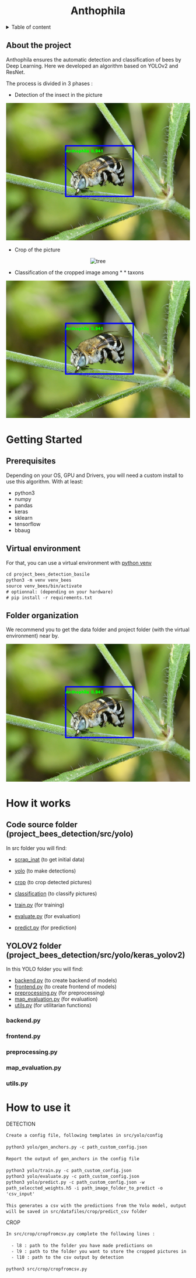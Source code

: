 <h1 align="center">Anthophila</h3>


<!-- TABLE OF CONTENTS -->
<details>
  <summary>Table of content</summary>
  <ol>
    <li>
      <a href="#about-the-project">About the project</a>
    </li>
    <li>
      <a href="#getting-started">Getting Started</a>
      <ul>
        <li><a href="#prerequisites">Prerequisites</a></li>
        <li><a href="#installation">Virtual environment</a></li>
        <li><a href="#installation">Folder organization</a></li>
      </ul>
    </li>
    <li><a href="#how-it-works">How it works</a></li>
    <li><a href="#how-to-use-it">How to use it</a></li>
  </ol>
</details>


<!-- ABOUT THE PROJECT -->
## About the project
Anthophila ensures the automatic detection and classification of bees by Deep Learning.
Here we developed an algorithm based on YOLOv2 and ResNet.

The process is divided in 3 phases : 

* Detection of the insect in the picture

<div style="text-align: center;">
  <img src="src/datafiles/imgs_for_readme/readme_detected.jpg" alt="tree">
</div>

* Crop of the picture  

<div style="text-align: center;">
  <img src="src/datafiles/imgs_for_readme/readme_detected_cropped.jpg" alt="tree">
</div>

* Classification of the cropped image among * * taxons

<div style="text-align: center;">
  <img src="src/datafiles/imgs_for_readme/readme_detected.jpg" alt="tree">
</div>

<!-- GETTING STARTED -->
# Getting Started
## Prerequisites
Depending on your OS, GPU and Drivers, you will need a custom install to use this algorithm. With at least:
* python3
* numpy
* pandas
* keras
* sklearn
* tensorflow
* bbaug

## Virtual environment
For that, you can use a virtual environment with [python venv](https://docs.python.org/3/library/venv.html)
```
cd project_bees_detection_basile
python3 -m venv venv_bees
source venv_bees/bin/activate
# optionnal: (depending on your hardware) 
# pip install -r requirements.txt

```
## Folder organization
We recommend you to get the data folder and project folder (with the virtual environment) near by.

<div style="text-align: center;">
  <img src="src/datafiles/imgs_for_readme/readme_detected.jpg" alt="tree">
</div>

<!-- HOW IT WORK -->
# How it works
## Code source folder (project_bees_detection/src/yolo) 
In src folder you will find: 

* [scrap_inat](#scrap_inat) (to get initial data)
* [yolo](#yolo) (to make detections)
* [crop](#crop) (to crop detected pictures)
* [classification](#classification) (to classify pictures)

* [train.py](#trainpy) (for training)
* [evaluate.py](#evaluatepy) (for evaluation)
* [predict.py](#predictpy) (for prediction)


## YOLOV2 folder (project_bees_detection/src/yolo/keras_yolov2)
In this YOLO folder you will find: 
* [backend.py](#backendpy) (to create backend of models)
* [frontend.py](#frontendpy) (to create frontend of models)
* [preprocessing.py](#preprocessingpy) (for preprocessing)
* [map_evaluation.py](#mapevaluationpy) (for evaluation)
* [utils.py](#utilspy) (for utilitarian functions)

### backend.py
### frontend.py
### preprocessing.py
### map_evaluation.py
### utils.py

<!-- HOW TO USE IT -->
# How to use it
DETECTION
```
Create a config file, following templates in src/yolo/config

python3 yolo/gen_anchors.py -c path_custom_config.json

Report the output of gen_anchors in the config file

python3 yolo/train.py -c path_custom_config.json
python3 yolo/evaluate.py -c path_custom_config.json
python3 yolo/predict.py -c path_custom_config.json -w path_seleccted_weights.h5 -i path_image_folder_to_predict -o 'csv_input'

This generates a csv with the predictions from the Yolo model, output will be saved in src/datafiles/crop/predict_csv folder

```
CROP
```
In src/crop/cropfromcsv.py complete the following lines : 

  - l8 : path to the folder you have made predictions on
  - l9 : path to the folder you want to store the cropped pictures in
  - l10 : path to the csv output by detection

python3 src/crop/cropfromcsv.py
```


